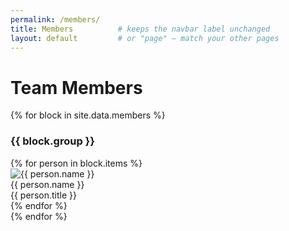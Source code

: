 ```yaml
---
permalink: /members/
title: Members          # keeps the navbar label unchanged
layout: default         # or "page" – match your other pages
---
```


# Team Members           <!-- uses the default H1 font -->

<div class="members-grid">

{% for block in site.data.members %}
### {{ block.group }}

<div class="card-column">
{% for person in block.items %}
<div class="member-card">
  <img src="{{ person.photo }}" alt="{{ person.name }}" class="avatar">
  <div class="info">
    <span class="name">{{ person.name }}</span><br>
    <span class="title">{{ person.title }}</span>
  </div>
</div>
{% endfor %}
</div>
{% endfor %}

</div>